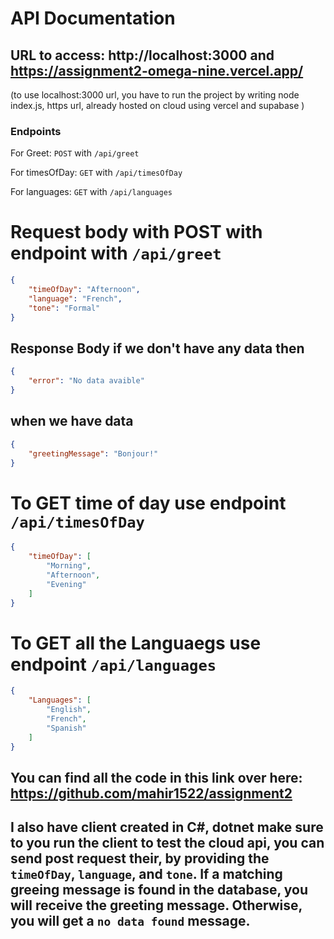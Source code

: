 # API Documentation

## URL to access: http://localhost:3000 and https://assignment2-omega-nine.vercel.app/

(to use localhost:3000 url, you have to run the project by writing node index.js, https url, already hosted on cloud using vercel and supabase )

### Endpoints

For Greet: ```POST``` with ```/api/greet```

For timesOfDay: ```GET``` with ```/api/timesOfDay```

For languages: ```GET``` with ```/api/languages``` 


# Request body with POST with endpoint with ```/api/greet```

```json
{
    "timeOfDay": "Afternoon",
    "language": "French",
    "tone": "Formal"
}
```

## Response Body if we don't have any data then

```json
{
    "error": "No data avaible"
}
```

## when we have data

```json
{
    "greetingMessage": "Bonjour!"
}
```

# To GET time of day use endpoint ```/api/timesOfDay```

```json
{
    "timeOfDay": [
        "Morning",
        "Afternoon",
        "Evening"
    ]
}
```

# To GET all the Languaegs use endpoint ```/api/languages```

```json
{
    "Languages": [
        "English",
        "French",
        "Spanish"
    ]
}
```

## You can find all the code in this link over here: https://github.com/mahir1522/assignment2



## I also have client created in C#, dotnet make sure to you run the client to test the cloud api, you can send post request their, by providing the `timeOfDay`, `language`, and `tone`. If a matching greeing message is found in the database, you will receive the greeting message. Otherwise, you will get a `no data found` message.